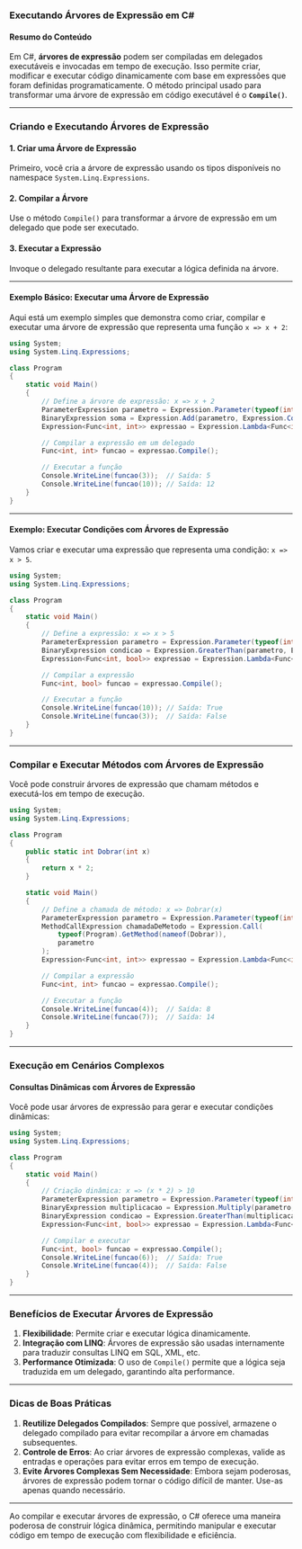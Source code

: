 ### Executando Árvores de Expressão em C#

#### Resumo do Conteúdo
Em C#, **árvores de expressão** podem ser compiladas em delegados executáveis e invocadas em tempo de execução. Isso permite criar, modificar e executar código dinamicamente com base em expressões que foram definidas programaticamente. O método principal usado para transformar uma árvore de expressão em código executável é o **`Compile()`**.

---

### Criando e Executando Árvores de Expressão

#### 1. **Criar uma Árvore de Expressão**
Primeiro, você cria a árvore de expressão usando os tipos disponíveis no namespace `System.Linq.Expressions`.

#### 2. **Compilar a Árvore**
Use o método `Compile()` para transformar a árvore de expressão em um delegado que pode ser executado.

#### 3. **Executar a Expressão**
Invoque o delegado resultante para executar a lógica definida na árvore.

---

#### Exemplo Básico: Executar uma Árvore de Expressão

Aqui está um exemplo simples que demonstra como criar, compilar e executar uma árvore de expressão que representa uma função `x => x + 2`:

```csharp
using System;
using System.Linq.Expressions;

class Program
{
    static void Main()
    {
        // Define a árvore de expressão: x => x + 2
        ParameterExpression parametro = Expression.Parameter(typeof(int), "x");
        BinaryExpression soma = Expression.Add(parametro, Expression.Constant(2));
        Expression<Func<int, int>> expressao = Expression.Lambda<Func<int, int>>(soma, parametro);

        // Compilar a expressão em um delegado
        Func<int, int> funcao = expressao.Compile();

        // Executar a função
        Console.WriteLine(funcao(3));  // Saída: 5
        Console.WriteLine(funcao(10)); // Saída: 12
    }
}
```

---

#### Exemplo: Executar Condições com Árvores de Expressão

Vamos criar e executar uma expressão que representa uma condição: `x => x > 5`.

```csharp
using System;
using System.Linq.Expressions;

class Program
{
    static void Main()
    {
        // Define a expressão: x => x > 5
        ParameterExpression parametro = Expression.Parameter(typeof(int), "x");
        BinaryExpression condicao = Expression.GreaterThan(parametro, Expression.Constant(5));
        Expression<Func<int, bool>> expressao = Expression.Lambda<Func<int, bool>>(condicao, parametro);

        // Compilar a expressão
        Func<int, bool> funcao = expressao.Compile();

        // Executar a função
        Console.WriteLine(funcao(10)); // Saída: True
        Console.WriteLine(funcao(3));  // Saída: False
    }
}
```

---

### Compilar e Executar Métodos com Árvores de Expressão

Você pode construir árvores de expressão que chamam métodos e executá-los em tempo de execução.

```csharp
using System;
using System.Linq.Expressions;

class Program
{
    public static int Dobrar(int x)
    {
        return x * 2;
    }

    static void Main()
    {
        // Define a chamada de método: x => Dobrar(x)
        ParameterExpression parametro = Expression.Parameter(typeof(int), "x");
        MethodCallExpression chamadaDeMetodo = Expression.Call(
            typeof(Program).GetMethod(nameof(Dobrar)),
            parametro
        );
        Expression<Func<int, int>> expressao = Expression.Lambda<Func<int, int>>(chamadaDeMetodo, parametro);

        // Compilar a expressão
        Func<int, int> funcao = expressao.Compile();

        // Executar a função
        Console.WriteLine(funcao(4));  // Saída: 8
        Console.WriteLine(funcao(7));  // Saída: 14
    }
}
```

---

### Execução em Cenários Complexos

#### Consultas Dinâmicas com Árvores de Expressão
Você pode usar árvores de expressão para gerar e executar condições dinâmicas:

```csharp
using System;
using System.Linq.Expressions;

class Program
{
    static void Main()
    {
        // Criação dinâmica: x => (x * 2) > 10
        ParameterExpression parametro = Expression.Parameter(typeof(int), "x");
        BinaryExpression multiplicacao = Expression.Multiply(parametro, Expression.Constant(2));
        BinaryExpression condicao = Expression.GreaterThan(multiplicacao, Expression.Constant(10));
        Expression<Func<int, bool>> expressao = Expression.Lambda<Func<int, bool>>(condicao, parametro);

        // Compilar e executar
        Func<int, bool> funcao = expressao.Compile();
        Console.WriteLine(funcao(6));  // Saída: True
        Console.WriteLine(funcao(4));  // Saída: False
    }
}
```

---

### Benefícios de Executar Árvores de Expressão

1. **Flexibilidade**: Permite criar e executar lógica dinamicamente.
2. **Integração com LINQ**: Árvores de expressão são usadas internamente para traduzir consultas LINQ em SQL, XML, etc.
3. **Performance Otimizada**: O uso de `Compile()` permite que a lógica seja traduzida em um delegado, garantindo alta performance.

---

### Dicas de Boas Práticas

1. **Reutilize Delegados Compilados**: Sempre que possível, armazene o delegado compilado para evitar recompilar a árvore em chamadas subsequentes.
2. **Controle de Erros**: Ao criar árvores de expressão complexas, valide as entradas e operações para evitar erros em tempo de execução.
3. **Evite Árvores Complexas Sem Necessidade**: Embora sejam poderosas, árvores de expressão podem tornar o código difícil de manter. Use-as apenas quando necessário.

---

Ao compilar e executar árvores de expressão, o C# oferece uma maneira poderosa de construir lógica dinâmica, permitindo manipular e executar código em tempo de execução com flexibilidade e eficiência.